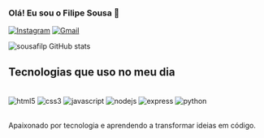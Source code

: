 ### Olá! Eu sou o Filipe Sousa 👋
[![Instagram](https://img.shields.io/badge/Instagram-E4405F?style=for-the-badge&logo=instagram&logoColor=white)](https://www.instagram.com/sousafilipe_/)
[![Gmail](https://img.shields.io/badge/Gmail-D14836?style=for-the-badge&logo=gmail&logoColor=white)](sousafilp.dev@gmail.com)

![sousafilp GitHub stats](https://github-readme-stats.vercel.app/api?username=sousafilp&show_icons=true&theme=dark)

## Tecnologias que uso no meu dia

<div style="display: inline_block"><br/>
    <img align="center" alt="html5" src="https://img.shields.io/badge/HTML5-E34F26?style=for-the-badge&logo=html5&logoColor=white">
    <img align="center" alt="css3" src="https://img.shields.io/badge/CSS3-1572B6?style=for-the-badge&logo=css3&logoColor=white">
    <img align="center" alt="javascript" src="https://img.shields.io/badge/JavaScript-F7DF1E?style=for-the-badge&logo=javascript&logoColor=black">
    <img align="center" alt="nodejs" src="https://img.shields.io/badge/Node.js-43853D?style=for-the-badge&logo=node.js&logoColor=white">
    <img align="center" alt="express" src="https://img.shields.io/badge/Express.js-404D59?style=for-the-badge">
    <img align="center" alt="python" src="https://img.shields.io/badge/Python-3776AB?style=for-the-badge&logo=python&logoColor=white">
</div><br/>

Apaixonado por tecnologia e aprendendo a transformar ideias em código.
